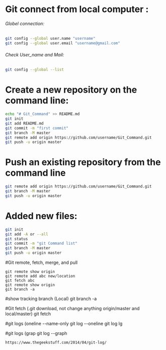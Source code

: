 # Git connect from local computer :
###### Globel connection:
```bash
git config --global user.name "username"
git config --global user.email "username@gmail.com"
```
###### Check User_name and Mail:
```bash
git config --global --list
```

# Create a new repository on the command line:
```bash
echo "# Git_Command" >> README.md
git init
git add README.md
git commit -m "first commit"
git branch -M master
git remote add origin https://github.com/username/Git_Command.git
git push -u origin master
```
# Push an existing repository from the command line

```bash
git remote add origin https://github.com/username/Git_Command.git
git branch -M master
git push -u origin master
```
# Added new files:
```bash
git init
git add -A or --all
git status
git commit -m "git Command list"
git branch -M master
git push -u origin master
```


#Git remote, fetch, merge, and pull

	git remote show origin
	git remote add abc new/location
	git fetch abc
	git remote show origin
	git branch -a
	
#show tracking branch (Local)
	git branch -a

#Git fetch (.git download, not change anything origin/master and local/master)
	git fetch

#git logs (oneline --name-only
	git log --oneline
	git log lg 

#git logs (grap
	git log --graph
	
	https://www.thegeekstuff.com/2014/04/git-log/